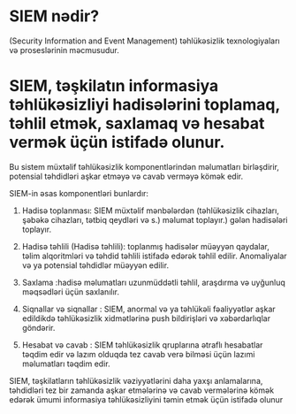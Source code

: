 # SIEM nədir? 
(Security Information and Event Management) təhlükəsizlik texnologiyaları və proseslərinin məcmusudur. 
# SIEM, təşkilatın informasiya təhlükəsizliyi hadisələrini toplamaq, təhlil etmək, saxlamaq və hesabat vermək üçün istifadə olunur. 
Bu sistem müxtəlif təhlükəsizlik komponentlərindən məlumatları birləşdirir, potensial təhdidləri aşkar etməyə və cavab verməyə kömək edir.

SIEM-in əsas komponentləri bunlardır:

1. Hadisə toplanması: SIEM müxtəlif mənbələrdən (təhlükəsizlik cihazları, şəbəkə cihazları, tətbiq qeydləri və s.) məlumat toplayır.) gələn hadisələri toplayır.

2.  Hadisə təhlili (Hadisə təhlili): toplanmış hadisələr müəyyən qaydalar, təlim alqoritmləri və təhdid təhlili istifadə edərək təhlil edilir. Anomaliyalar və ya potensial təhdidlər müəyyən edilir.

3. Saxlama :hadisə məlumatları uzunmüddətli təhlil, araşdırma və uyğunluq məqsədləri üçün saxlanılır.

4. Siqnallar və siqnallar : SIEM, anormal və ya təhlükəli fəaliyyətlər aşkar edildikdə təhlükəsizlik xidmətlərinə push bildirişləri və xəbərdarlıqlar göndərir.

5.  Hesabat və cavab :  SIEM təhlükəsizlik qruplarına ətraflı hesabatlar təqdim edir və lazım olduqda tez cavab verə bilməsi üçün lazımi məlumatları təqdim edir.

SIEM, təşkilatların təhlükəsizlik vəziyyətlərini daha yaxşı anlamalarına, 
təhdidləri tez bir zamanda aşkar etmələrinə və cavab vermələrinə kömək edərək ümumi informasiya təhlükəsizliyini təmin etmək üçün istifadə olunur
